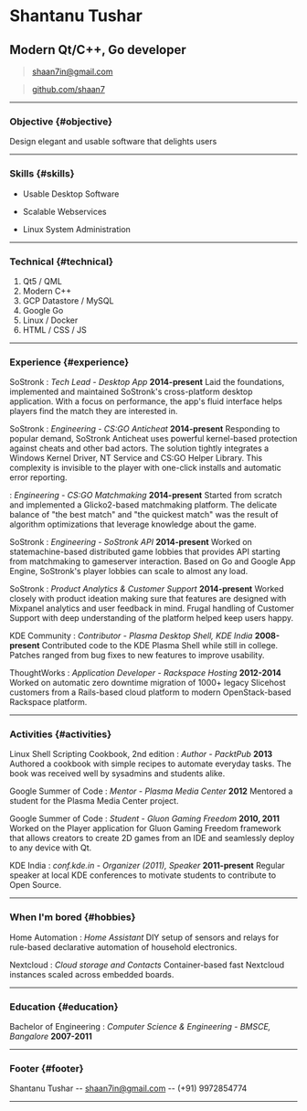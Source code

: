 # Shantanu Tushar
## Modern Qt/C++, Go developer

> [shaan7in@gmail.com](shaan7in@gmail.com)

> [github.com/shaan7](github.com/shaan7)

------

### Objective {#objective}

Design elegant and usable software that delights users

------

### Skills {#skills}

* Usable Desktop Software

* Scalable Webservices

* Linux System Administration

-------

### Technical {#technical}

1. Qt5 / QML
2. Modern C++
3. GCP Datastore / MySQL
4. Google Go
5. Linux / Docker
6. HTML / CSS / JS

------

### Experience {#experience}

SoStronk
: *Tech Lead - Desktop App*
  __2014-present__
  Laid the foundations, implemented and maintained SoStronk's cross-platform desktop application. With a focus on performance, the app's fluid interface helps players find the match they are interested in.

SoStronk
: *Engineering - CS:GO Anticheat*
  __2014-present__
  Responding to popular demand, SoStronk Anticheat uses powerful kernel-based protection against cheats and other bad actors. The solution tightly integrates a Windows Kernel Driver, NT Service and CS:GO Helper Library. This complexity is invisible to the player with one-click installs and automatic error reporting.

: *Engineering - CS:GO Matchmaking*
  __2014-present__
  Started from scratch and implemented a Glicko2-based matchmaking platform. The delicate balance of "the best match" and "the quickest match" was the result of algorithm optimizations that leverage knowledge about the game.

SoStronk
: *Engineering - SoStronk API*
  __2014-present__
  Worked on statemachine-based distributed game lobbies that provides API starting from matchmaking to gameserver interaction. Based on Go and Google App Engine, SoStronk's player lobbies can scale to almost any load.

SoStronk
: *Product Analytics & Customer Support*
  __2014-present__
  Worked closely with product ideation making sure that features are designed with Mixpanel analytics and user feedback in mind. Frugal handling of Customer Support with deep understanding of the platform helped keep users happy.

KDE Community
: *Contributor - Plasma Desktop Shell, KDE India*
  __2008-present__
  Contributed code to the KDE Plasma Shell while still in college. Patches ranged from bug fixes to new features to improve usability.

ThoughtWorks
: *Application Developer - Rackspace Hosting*
  __2012-2014__
  Worked on automatic zero downtime migration of 1000+ legacy Slicehost customers from a Rails-based cloud platform to modern OpenStack-based Rackspace platform.

------

### Activities {#activities}

Linux Shell Scripting Cookbook, 2nd edition
: *Author - PacktPub*
  __2013__
  Authored a cookbook with simple recipes to automate everyday tasks. The book was received well by sysadmins and students alike.

Google Summer of Code
: *Mentor - Plasma Media Center*
  __2012__
  Mentored a student for the Plasma Media Center project.

Google Summer of Code
: *Student - Gluon Gaming Freedom*
  __2010, 2011__
  Worked on the Player application for Gluon Gaming Freedom framework that allows creators to create 2D games from an IDE and seamlessly deploy to any device with Qt.

KDE India
: *conf.kde.in - Organizer (2011), Speaker*
  __2011-present__
  Regular speaker at local KDE conferences to motivate students to contribute to Open Source.


------

### When I'm bored {#hobbies}

Home Automation
: *Home Assistant*
  DIY setup of sensors and relays for rule-based declarative automation of household electronics.

Nextcloud
: *Cloud storage and Contacts*
  Container-based fast Nextcloud instances scaled across embedded boards.


------

### Education {#education}

Bachelor of Engineering
: *Computer Science & Engineering - BMSCE, Bangalore*
  __2007-2011__


------


### Footer {#footer}

Shantanu Tushar -- [shaan7in@gmail.com](shaan7in@gmail.com) -- (+91) 9972854774

------

